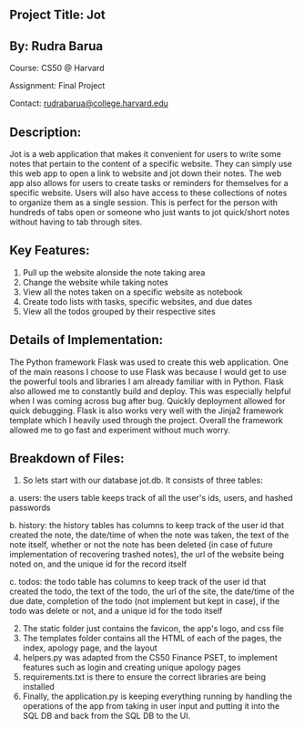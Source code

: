 ## Project Title: Jot
## By: Rudra Barua
Course: CS50 @ Harvard

Assignment: Final Project

Contact: rudrabarua@college.harvard.edu

## Description:
Jot is a web application that makes it convenient for users to write some notes that pertain to the content of a specific website. They can simply use this web app to open a link to website and jot down their notes. The web app also allows for users to create tasks or reminders for themselves for a specific website.
Users will also have access to these collections of notes to organize them as a single session. This is perfect for the person with hundreds of tabs open or someone who just wants to jot quick/short notes without having to tab through sites.

## Key Features:

1. Pull up the website alonside the note taking area
2. Change the website while taking notes  
3. View all the notes taken on a specific website as notebook
4. Create todo lists with tasks, specific websites, and due dates 
5. View all the todos grouped by their respective sites

## Details of Implementation:
The Python framework Flask was used to create this web application.
One of the main reasons I choose to use Flask was because I would get to use the powerful tools and libraries I am already familiar with in Python.
Flask also allowed me to constantly build and deploy. This was especially helpful when I was coming across bug after bug. Quickly deployment allowed for quick debugging.
Flask is also works very well with the Jinja2 framework template which I heavily used through the project. 
Overall the framework allowed me to go fast and experiment without much worry.

## Breakdown of Files:  

1. So lets start with our database jot.db. It consists of three tables:

a. users: the users table keeps track of all the user's ids, users, and hashed passwords

b. history: the history tables has columns to keep track of the user id that created the note, the date/time of when the note was taken, the text of the note itself,
whether or not the note has been deleted (in case of future implementation of recovering trashed notes), 
the url of the website being noted on, and the unique id for the record itself

c. todos: the todo table has columns to keep track of the user id that created the todo, the text of the todo, the url of the site, the date/time of the due date, 
completion of the todo (not implement but kept in case), if the todo was delete or not, and a unique id for the todo itself

2. The static folder just contains the favicon, the app's logo, and css file
3. The templates folder contains all the HTML of each of the pages, the index, apology page, and the layout
4. helpers.py was adapted from the CS50 Finance PSET, to implement features such as login and creating unique apology pages 
5. requirements.txt is there to ensure the correct libraries are being installed
6. Finally, the application.py is keeping everything running by handling the operations of the app from taking in user input and putting it into the SQL DB
and back from the SQL DB to the UI.
